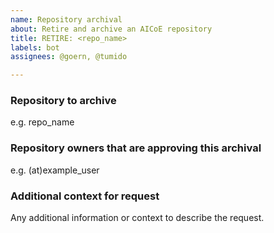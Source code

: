 ```yaml
---
name: Repository archival
about: Retire and archive an AICoE repository
title: RETIRE: <repo_name>
labels: bot
assignees: @goern, @tumido

---
```


### Repository to archive
e.g. repo_name

### Repository owners that are approving this archival
e.g. (at)example_user

### Additional context for request
Any additional information or context to describe the request.
